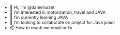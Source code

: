 - 👋 Hi, I’m @danielnazet
- 👀 I’m interested in motorization, travel and JAVA
- 🌱 I’m currently learning JAVA
- 💞️ I’m looking to collaborate on project for Java junior
- 📫 How to reach me email or fb

<!---
danielnazet/danielnazet is a ✨ special ✨ repository because its `README.md` (this file) appears on your GitHub profile.
You can click the Preview link to take a look at your changes.
--->
